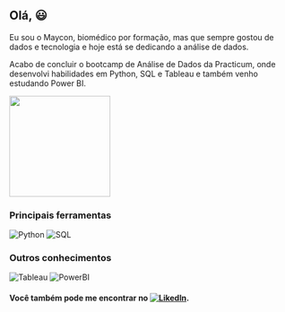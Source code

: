## Olá, 😃

Eu sou o Maycon, biomédico por formação, mas que sempre gostou de dados e tecnologia e hoje está se dedicando a análise de dados.

Acabo de concluir o bootcamp de Análise de Dados da Practicum, onde desenvolvi habilidades em Python, SQL e Tableau e também venho estudando Power BI.

<div>
<img height="180em" src = "https://github-readme-stats.vercel.app/api?username=mayconddsantos&show_icons=true&theme=dark"/>

</div>

### Principais ferramentas

![Python](https://img.shields.io/badge/Python-14354C?style=for-the-badge&logo=python&logoColor=white)
![SQL](https://img.shields.io/badge/SQL-316192?style=for-the-badge&logo=postgresql&logoColor=white)

### Outros conhecimentos

![Tableau](https://img.shields.io/badge/Tableau-E97627?style=for-the-badge&logo=Tableau&logoColor=white)
![PowerBI](https://img.shields.io/badge/PowerBI-F2C811?style=for-the-badge&logo=Power%20BI&logoColor=white)

#### Você também pode me encontrar no  [![LikedIn](https://img.shields.io/badge/LinkedIn-0077B5?style=for-the-badge&logo=linkedin&logoColor=white)](https://www.linkedin.com/in/maycondouglasdossantos/).
